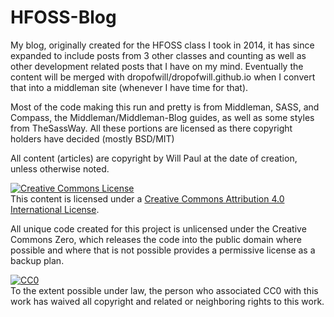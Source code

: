 # HFOSS-Blog

My blog, originally created for the HFOSS class I took in 2014, it has since expanded to include posts from 3 other classes and counting as well as other development related posts that I have on my mind. Eventually the content will be merged with dropofwill/dropofwill.github.io when I convert that into a middleman site (whenever I have time for that).

Most of the code making this run and pretty is from Middleman, SASS, and Compass, the Middleman/Middleman-Blog guides, as well as some styles from TheSassWay. All these portions are licensed as there copyright holders have decided (mostly BSD/MIT)

All content (articles) are copyright by Will Paul at the date of creation, unless otherwise noted. 

<a rel="license" href="http://creativecommons.org/licenses/by/4.0/"><img alt="Creative Commons License" style="border-width:0" src="https://i.creativecommons.org/l/by/4.0/88x31.png" /></a><br />This content is licensed under a <a rel="license" href="http://creativecommons.org/licenses/by/4.0/">Creative Commons Attribution 4.0 International License</a>.

All unique code created for this project is unlicensed under the Creative Commons Zero, which releases the code into the public domain where possible and where that is not possible provides a permissive license as a backup plan.

<p xmlns:dct="http://purl.org/dc/terms/">
  <a rel="license"
     href="http://creativecommons.org/publicdomain/zero/1.0/">
    <img src="http://i.creativecommons.org/p/zero/1.0/88x31.png" style="border-style: none;" alt="CC0" />
  </a>
  <br />
  To the extent possible under law,
  <span rel="dct:publisher" resource="[_:publisher]">the person who associated CC0</span>
  with this work has waived all copyright and related or neighboring
  rights to this work.
</p>
